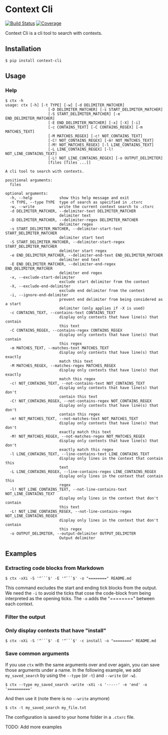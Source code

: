 # Context Cli

[![Build Status](https://travis-ci.org/nicolasmesa/context-cli.svg?branch=master)](https://travis-ci.org/nicolasmesa/context-cli)
[![Coverage](https://coveralls.io/repos/github/nicolasmesa/context-cli/badge.svg?branch=master)](https://coveralls.io/github/nicolasmesa/context-cli?branch=development)

Context Cli is a cli tool to search with contexts.


## Installation

```
$ pip install context-cli
```

## Usage

### Help

```
$ ctx -h
usage: ctx [-h] [-t TYPE] [-w] [-d DELIMITER_MATCHER]
                   [-D DELIMITER_MATCHER] [-s START_DELIMITER_MATCHER]
                   [-S START_DELIMITER_MATCHER] [-e END_DELIMITER_MATCHER]
                   [-E END_DELIMITER_MATCHER] [-x] [-X] [-i]
                   [-c CONTAINS_TEXT] [-C CONTAINS_REGEX] [-m MATCHES_TEXT]
                   [-M MATCHES_REGEX] [-c! NOT_CONTAINS_TEXT]
                   [-C! NOT_CONTAINS_REGEX] [-m! NOT_MATCHES_TEXT]
                   [-M! NOT_MATCHES_REGEX] [-l LINE_CONTAINS_TEXT]
                   [-L LINE_CONTAINS_REGEX] [-l! NOT_LINE_CONTAINS_TEXT]
                   [-L! NOT_LINE_CONTAINS_REGEX] [-o OUTPUT_DELIMITER]
                   [files [files ...]]

A cli tool to search with contexts.

positional arguments:
  files

optional arguments:
  -h, --help            show this help message and exit
  -t TYPE, --type TYPE  type of search as specified in .ctxrc
  -w, --write           write the current context search to .ctxrc
  -d DELIMITER_MATCHER, --delimiter-text DELIMITER_MATCHER
                        delimiter text
  -D DELIMITER_MATCHER, --delimiter-regex DELIMITER_MATCHER
                        delimiter regex
  -s START_DELIMITER_MATCHER, --delimiter-start-text START_DELIMITER_MATCHER
                        delimiter start text
  -S START_DELIMITER_MATCHER, --delimiter-start-regex START_DELIMITER_MATCHER
                        delimiter start regex
  -e END_DELIMITER_MATCHER, --delimiter-end-text END_DELIMITER_MATCHER
                        delimiter end text
  -E END_DELIMITER_MATCHER, --delimiter-end-regex END_DELIMITER_MATCHER
                        delimiter end regex
  -x, --exclude-start-delimiter
                        exclude start delimiter from the context
  -X, --exclude-end-delimiter
                        exclude end delimiter from the context
  -i, --ignore-end-delimiter
                        prevent end delimiter from being considered as a start
                        delimiter (only applies if -X is used)
  -c CONTAINS_TEXT, --contains-text CONTAINS_TEXT
                        display only contexts that have line(s) that contain
                        this text
  -C CONTAINS_REGEX, --contains-regex CONTAINS_REGEX
                        display only contexts that have line(s) that contain
                        this regex
  -m MATCHES_TEXT, --matches-text MATCHES_TEXT
                        display only contexts that have line(s) that exactly
                        match this text
  -M MATCHES_REGEX, --matches-regex MATCHES_REGEX
                        display only contexts that have line(s) that exactly
                        match this regex
  -c! NOT_CONTAINS_TEXT, --not-contains-text NOT_CONTAINS_TEXT
                        display only contexts that have line(s) that don't
                        contain this text
  -C! NOT_CONTAINS_REGEX, --not-contains-regex NOT_CONTAINS_REGEX
                        display only contexts that have line(s) that don't
                        contain this regex
  -m! NOT_MATCHES_TEXT, --not-matches-text NOT_MATCHES_TEXT
                        display only contexts that have line(s) that don't
                        exactly match this text
  -M! NOT_MATCHES_REGEX, --not-matches-regex NOT_MATCHES_REGEX
                        display only contexts that have line(s) that don't
                        exactly match this regex
  -l LINE_CONTAINS_TEXT, --line-contains-text LINE_CONTAINS_TEXT
                        display only lines in the context that contain this
                        text
  -L LINE_CONTAINS_REGEX, --line-contains-regex LINE_CONTAINS_REGEX
                        display only lines in the context that contain this
                        regex
  -l! NOT_LINE_CONTAINS_TEXT, --not-line-contains-text NOT_LINE_CONTAINS_TEXT
                        display only lines in the context that don't contain
                        this text
  -L! NOT_LINE_CONTAINS_REGEX, --not-line-contains-regex NOT_LINE_CONTAINS_REGEX
                        display only lines in the context that don't contain
                        this regex
  -o OUTPUT_DELIMITER, --output-delimiter OUTPUT_DELIMITER
                        Output delimiter
```

## Examples

### Extracting code blocks from Markdown

```
$ ctx -xXi -S '^```$' -E '^```$' -o "========" README.md
```

This command excludes the start and ending tick blocks from the output. We need the `-i` to avoid the ticks that cose the code-block from being interpreted as the opening ticks.
The `-o` adds the "========" between each context.

### Filter the output

### Only display contexts that have "install"

```
$ ctx -xXi -S '^```$' -E '^```$' -c install -o "========" README.md
```


### Save common arguments

If you use `ctx` with the same arguments over and over again, you can save those arguments under a name. In
the following example, we add `my_saved_search` by using the `--type` (or `-t`) and `--write` (or `-w`).

```
$ ctx --type my_saved_search -write -xXi -s '-----' -e 'end' -o '=========='
```

And then use it (note there is no `--write` anymore)

```
$ ctx -t my_saved_search my_file.txt
```

The configuration is saved to your home folder in a `.ctxrc` file.


TODO: Add more examples
